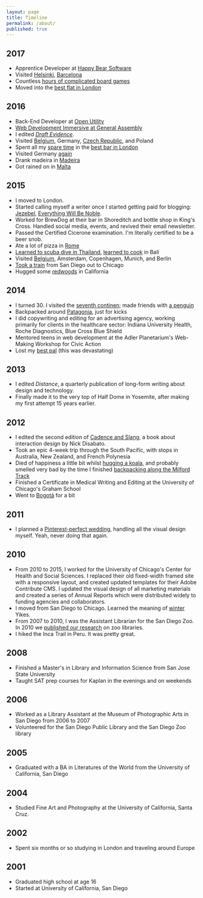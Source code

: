 ```yaml
---
layout: page
title: Timeline
permalink: /about/
published: true
---
```


## 2017

* Apprentice Developer at [Happy Bear Software](https://www.happybearsoftware.com)
* Visited [Helsinki](https://www.instagram.com/p/BTeq7OtjWPB/),
[Barcelona](https://www.instagram.com/p/BUCYTcmD_ki/)
* Countless [hours of complicated board
  games](https://www.instagram.com/p/BS9po4jD9a2/)
* Moved into the [best flat in London](https://www.instagram.com/p/BStyG8-jhyN/)

## 2016

* Back-End Developer at [Open Utility](http://openutility.com)
* [Web Development Immersive at General Assembly](https://generalassemb.ly/education/web-development-immersive)
* I edited [_Draft Evidence_](https://www.kickstarter.com/projects/nickd/draft-evidence-essays-about-design-and-independent).
* Visited [Belgium](https://www.instagram.com/p/BMBW_vGB4Wd/), Germany, [Czech
  Republic](https://www.instagram.com/p/BL0cMCthVEf/), and Poland
* Spent all my [spare time](https://www.instagram.com/p/BROZqlxDVGo/)
in the [best bar in London](http://everycloudbar.com)
* Visited Germany [again](https://www.instagram.com/p/BF7Xt0QSFck/)
* Drank madeira in [Madeira](https://www.instagram.com/p/BA-SMdcyFYk/)
* Got rained on in [Malta](https://www.instagram.com/p/BAr8ye_yFUY/)

## 2015

* I moved to London.
* Started calling myself a writer once I started getting paid for blogging: [Jezebel](http://jezebel.com/one-weird-trick-female-animals-use-to-control-who-gets-1686766202), [Everything Will Be Noble](http://www.everythingwillbenoble.com/blog/trekking-in-tierra-del-fuego).
* Worked for BrewDog at their bar in Shoreditch and bottle shop in King's Cross. Handled social media, events, and revived their email newsletter.
* Passed the Certified Cicerone examination. I'm literally certified to be a beer snob.
* Ate a lot of pizza in [Rome](https://www.instagram.com/p/-Rb1rsSFXz/)
* [Learned to scuba dive in Thailand](https://www.instagram.com/p/8fjgHTyFTB/), [learned to
  cook](https://www.instagram.com/p/83Dc0eSFXz/) in Bali
* Visited [Belgium](https://www.instagram.com/p/7geFJeSFQ1/), Amsterdam,
  Copenhagen, Munich, and Berlin
* [Took a train](https://www.instagram.com/p/5LUGLEyFXk/) from San Diego out to Chicago
* Hugged some [redwoods](https://www.instagram.com/p/5itqzryFTY/) in California


## 2014

* I turned 30. I visited the [seventh
continen](https://www.instagram.com/p/v_d20FyFbm); made friends with [a
penguin](https://www.instagram.com/p/v_dRoLyFXr/)
* Backpacked around [Patagonia](https://www.instagram.com/p/vmdM76yFZj/), just for kicks
* I did copywriting and editing for an advertising agency, working primarily for
clients in the healthcare sector: Indiana University Health, Roche Diagnostics, Blue Cross Blue Shield
* Mentored teens in web development at the Adler Planetarium's Web-Making Workshop for Civic Action
* Lost my [best pal](https://www.instagram.com/p/pkHLaZyFd4/) (this was devastating)


## 2013

* I edited _Distance_, a quarterly publication of long-form writing about design and technology.
* Finally made it to the very top of Half Dome in Yosemite, after making my first attempt 15 years earlier.


## 2012

* I edited the second edition of [Cadence and Slang](https://cadence.cc), a book about interaction design by Nick Disabato.
* Took an epic 4-week trip through the South Pacific, with stops in Australia,
New Zealand, and French Polynesia
* Died of happiness a little bit whilst [hugging a
  koala](https://www.instagram.com/p/IX7sx-SFTD/), and probably smelled
very bad by the time I finished [backpacking along the Milford
Track](https://www.instagram.com/p/IIm1D_SFUi/)
* Finished a Certificate in Medical Writing and Editing at the University of Chicago's Graham School
* Went to [Bogotá](https://www.instagram.com/p/RQdN-eyFb5/) for a bit


## 2011

  * I planned a [Pinterest-perfect wedding](https://www.instagram.com/p/P-DE6/),
  handling all the visual design myself. Yeah, never doing that again.


## 2010

* From 2010 to 2015, I worked for the University of Chicago's Center for
Health and Social Sciences. I replaced their old fixed-width framed site with a
responsive layout, and created updated templates for their Adobe Contribute CMS.
I updated the visual design of all marketing materials and created a series of
Annual Reports which were distributed widely to funding agencies and collaborators.
* I moved from San Diego to Chicago. Learned the meaning of
[winter](https://www.instagram.com/p/glB-Z/) Yikes.
* From 2007 to 2010, I was the Assistant Librarian for the San Diego Zoo. In 2010 we [published our research](http://www.istl.org/10-summer/article2.html) on zoo libraries.
* I hiked the Inca Trail in Peru. It was pretty great.


## 2008

* Finished a Master's in Library and Information Science from San Jose State University
* Taught SAT prep courses for Kaplan in the evenings and on weekends


## 2006

* Worked as a Library Assistant at the Museum of Photographic Arts in San Diego from 2006 to 2007
* Volunteered for the San Diego Public Library and the San Diego Zoo library


## 2005

* Graduated with a BA in Literatures of the World from the University of California, San Diego


## 2004

* Studied Fine Art and Photography at the University of California, Santa Cruz.


## 2002

* Spent six months or so studying in London and traveling around Europe


## 2001

* Graduated high school at age 16
* Started at University of California, San Diego
